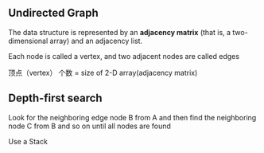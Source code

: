 ## Undirected Graph
The data structure is represented by an **adjacency matrix** (that is, a two-dimensional array) and an adjacency list. 

Each node is called a vertex, and two adjacent nodes are called edges

顶点（vertex） 个数 = size of 2-D array(adjacency matrix)

## Depth-first search

Look for the neighboring edge node B from A and then find the neighboring node C from B and so on until all nodes are found

Use a Stack




